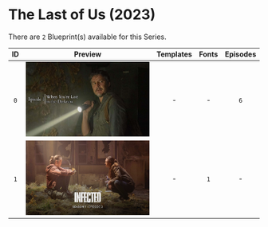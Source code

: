 # The Last of Us (2023)

There are `2` Blueprint(s) available for this Series.

| ID | Preview | Templates | Fonts | Episodes | 
| :---: | :---: | :---: | :---: | :---: |
| `0` | <img src="./0/preview.jpg" height="150"> | - | - | `6` |
| `1` | <img src="./1/preview0.jpg" height="150"> | - | `1` | - |